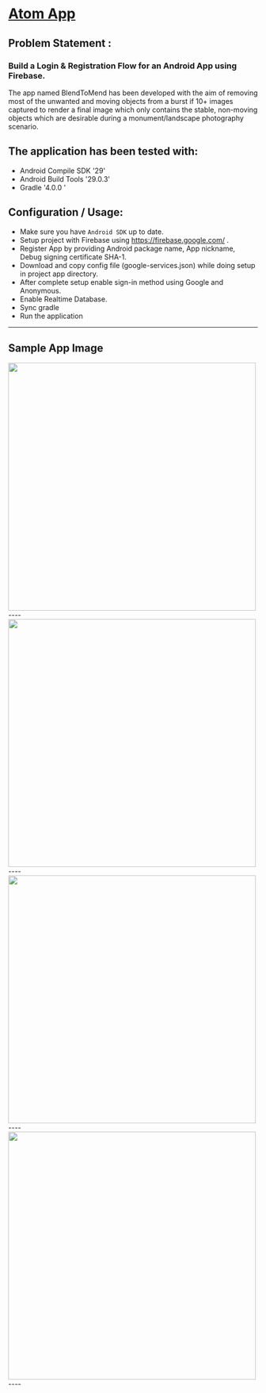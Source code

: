 # [Atom App](https://github.com/Praveen101997/Atom-App)

## Problem Statement : 
### Build  a Login & Registration  Flow for an Android App using Firebase.

 
The app named BlendToMend has been developed with the aim of removing most of the unwanted and moving objects from a burst if 10+ images captured to render a final image which only contains the stable, non-moving objects which are desirable during a monument/landscape photography scenario.

## The application has been tested with:

* Android Compile SDK '29'
* Android Build Tools '29.0.3'
* Gradle '4.0.0 '

## Configuration / Usage:

* Make sure you have `Android SDK` up to date.
* Setup project with Firebase using https://firebase.google.com/ .
* Register App by providing Android package name, App nickname, Debug signing certificate SHA-1.
* Download and copy config file (google-services.json) while doing setup in project app directory.
* After complete setup enable sign-in method using Google and Anonymous.
* Enable Realtime Database. 
* Sync gradle
* Run the application

----

## Sample App Image
<img src="assets/app_sample1.jpg" width="500" >
----
<img src="assets/app_sample2.jpg" width="500" >
----
<img src="assets/app_sample3.jpg" width="500" >
----
<img src="assets/app_sample4.jpg" width="500" >
----
